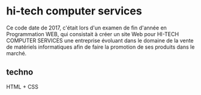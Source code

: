 # hi-tech computer services
Ce code date de 2017, c'était lors d'un examen de fin d'année en Programmation WEB, qui consistait à créer un site Web pour HI-TECH COMPUTER SERVICES une entreprise évoluant dans le domaine de la vente de matériels informatiques afin de faire la promotion de ses produits dans le marché.


## techno
HTML + CSS
